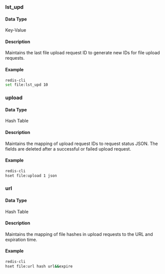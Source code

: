 ### lst_upd

#### Data Type

Key-Value

#### Description

Maintains the last file upload request ID to generate new IDs for file upload requests.

#### Example

```bash
redis-cli
set file:lst_upd 10
```

### upload

#### Data Type

Hash Table

#### Description

Maintains the mapping of upload request IDs to request status JSON. The fields are deleted after a successful or failed upload request.

#### Example

```bash
redis-cli
hset file:upload 1 json
```

### url

#### Data Type

Hash Table

#### Description

Maintains the mapping of file hashes in upload requests to the URL and expiration time.

#### Example

```bash
redis-cli
hset file:url hash url&&expire
```